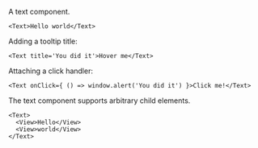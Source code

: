 A text component.

```
<Text>Hello world</Text>
```

Adding a tooltip title:

```
<Text title='You did it'>Hover me</Text>
```

Attaching a click handler:

```
<Text onClick={ () => window.alert('You did it') }>Click me!</Text>
```

The text component supports arbitrary child elements.

```
<Text>
  <View>Hello</View>
  <View>world</View>
</Text>
```
